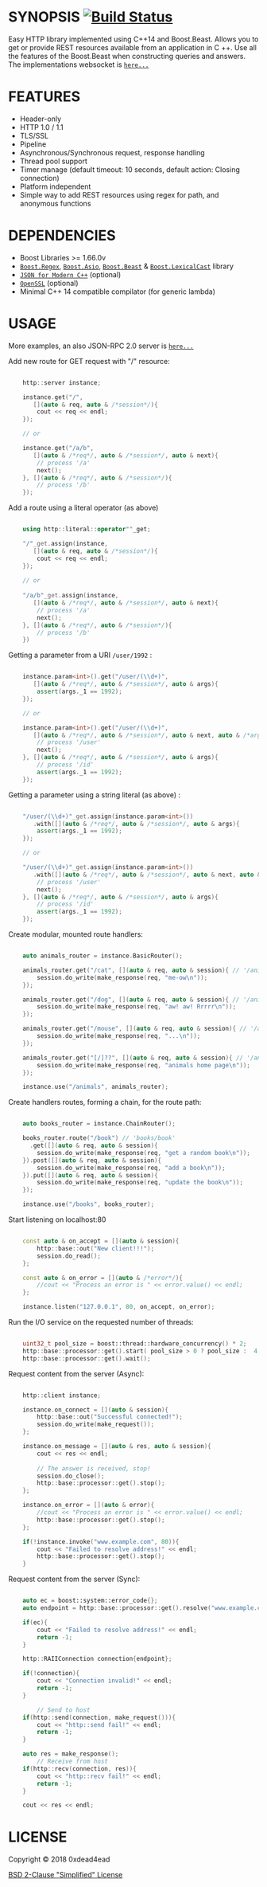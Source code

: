 # SYNOPSIS [![Build Status](https://travis-ci.org/0xdead4ead/BeastHttp.svg?branch=master)](https://travis-ci.org/0xdead4ead/BeastHttp)

Easy HTTP library implemented using C++14 and Boost.Beast. Allows you to get or provide REST resources available from an application in C ++. Use all the features of the Boost.Beast when constructing queries and answers. The implementations websocket is [`here...`](https://github.com/0xdead4ead/BeastWebsocket)

# FEATURES

* Header-only
* HTTP 1.0 / 1.1
* TLS/SSL
* Pipeline
* Asynchronous/Synchronous request, response handling
* Thread pool support
* Timer manage (default timeout: 10 seconds, default action: Closing connection)
* Platform independent
* Simple way to add REST resources using regex for path, and anonymous functions

# DEPENDENCIES

* Boost Libraries >= 1.66.0v
* [`Boost.Regex`](https://github.com/boostorg/regex), [`Boost.Asio`](https://github.com/boostorg/asio), [`Boost.Beast`](https://github.com/boostorg/beast/tree/develop) & [`Boost.LexicalCast`](https://github.com/boostorg/lexical_cast) library
* [`JSON for Modern C++`](https://github.com/nlohmann/json) (optional)
* [`OpenSSL`](https://github.com/openssl/openssl) (optional)
* Minimal C++ 14 compatible compilator (for generic lambda)

# USAGE

More examples, an also JSON-RPC 2.0 server is [`here...`](https://github.com/0xdead4ead/beast_http_server/tree/dev/examples)

Add new route for GET request with "/" resource: 

```cpp

    http::server instance;

    instance.get("/", 
       [](auto & req, auto & /*session*/){
        cout << req << endl;
    });

    // or

    instance.get("/a/b", 
       [](auto & /*req*/, auto & /*session*/, auto & next){
        // process '/a'
        next();
    }, [](auto & /*req*/, auto & /*session*/){
        // process '/b'
    });

```

Add a route using a literal operator (as above)

```cpp

    using http::literal::operator""_get;

    "/"_get.assign(instance, 
       [](auto & req, auto & /*session*/){
        cout << req << endl;
    });
    
    // or
    
    "/a/b"_get.assign(instance, 
       [](auto & /*req*/, auto & /*session*/, auto & next){
        // process '/a'
        next();
    }, [](auto & /*req*/, auto & /*session*/){
        // process '/b'
    })

```

Getting a parameter from a URI `/user/1992` :

```cpp

    instance.param<int>().get("/user/(\\d+)",
       [](auto & /*req*/, auto & /*session*/, auto & args){
        assert(args._1 == 1992);
    });

    // or

    instance.param<int>().get("/user/(\\d+)",
       [](auto & /*req*/, auto & /*session*/, auto & next, auto & /*args*/){
        // process '/user'
        next();
    }, [](auto & /*req*/, auto & /*session*/, auto & args){
        // process '/id'
        assert(args._1 == 1992);
    });

```

Getting a parameter using a string literal (as above) :

```cpp

    "/user/(\\d+)"_get.assign(instance.param<int>())
       .with([](auto & /*req*/, auto & /*session*/, auto & args){
        assert(args._1 == 1992);
    });

    // or

    "/user/(\\d+)"_get.assign(instance.param<int>())
       .with([](auto & /*req*/, auto & /*session*/, auto & next, auto & /*args*/){
        // process '/user'
        next();
    }, [](auto & /*req*/, auto & /*session*/, auto & args){
        // process '/id'
        assert(args._1 == 1992);
    });

```

Create modular, mounted route handlers:

```cpp

    auto animals_router = instance.BasicRouter();

    animals_router.get("/cat", [](auto & req, auto & session){ // '/animals/cat'
        session.do_write(make_response(req, "me-ow\n"));
    });

    animals_router.get("/dog", [](auto & req, auto & session){ // '/animals/dog'
        session.do_write(make_response(req, "aw! aw! Rrrrr\n"));
    });

    animals_router.get("/mouse", [](auto & req, auto & session){ // '/animals/mouse'
        session.do_write(make_response(req, "...\n"));
    });

    animals_router.get("[/]??", [](auto & req, auto & session){ // '/animals' or '/animals/'
        session.do_write(make_response(req, "animals home page\n"));
    });

    instance.use("/animals", animals_router);

```

Create handlers routes, forming a chain, for the route path:

```cpp

    auto books_router = instance.ChainRouter();

    books_router.route("/book") // 'books/book'
      .get([](auto & req, auto & session){
        session.do_write(make_response(req, "get a random book\n"));
    }).post([](auto & req, auto & session){
        session.do_write(make_response(req, "add a book\n"));
    }).put([](auto & req, auto & session){
        session.do_write(make_response(req, "update the book\n"));
    });

    instance.use("/books", books_router);

```

Start listening on localhost:80

```cpp

    const auto & on_accept = [](auto & session){
        http::base::out("New client!!!");
        session.do_read();
    };

    const auto & on_error = [](auto & /*error*/){
        //cout << "Process an error is " << error.value() << endl;
    };

    instance.listen("127.0.0.1", 80, on_accept, on_error);

```

Run the I/O service on the requested number of threads:

```cpp

    uint32_t pool_size = boost::thread::hardware_concurrency() * 2;
    http::base::processor::get().start( pool_size > 0 ? pool_size :  4 );
    http::base::processor::get().wait();

```

Request content from the server (Async):

```cpp

    http::client instance;

    instance.on_connect = [](auto & session){
        http::base::out("Successful connected!");
        session.do_write(make_request());
    };

    instance.on_message = [](auto & res, auto & session){
        cout << res << endl;
        
        // The answer is received, stop!
        session.do_close();
        http::base::processor::get().stop();
    };

    instance.on_error = [](auto & error){
        //cout << "Process an error is " << error.value() << endl;
        http::base::processor::get().stop();
    };

    if(!instance.invoke("www.example.com", 80)){
        cout << "Failed to resolve address!" << endl;
        http::base::processor::get().stop();
    }

```

Request content from the server (Sync):

```cpp

    auto ec = boost::system::error_code{};
    auto endpoint = http::base::processor::get().resolve("www.example.com", 80, ec);

    if(ec){
        cout << "Failed to resolve address!" << endl;
        return -1;
    }

    http::RAIIConnection connection{endpoint};

    if(!connection){
        cout << "Connection invalid!" << endl;
        return -1;
    }

        // Send to host
    if(http::send(connection, make_request())){
        cout << "http::send fail!" << endl;
        return -1;
    }

    auto res = make_response();
        // Receive from host
    if(http::recv(connection, res)){
        cout << "http::recv fail!" << endl;
        return -1;
    }

    cout << res << endl;

```

# LICENSE

Copyright © 2018 0xdead4ead

[BSD 2-Clause "Simplified" License](https://github.com/0xdead4ead/beast_http_server/blob/dev/LICENSE)
